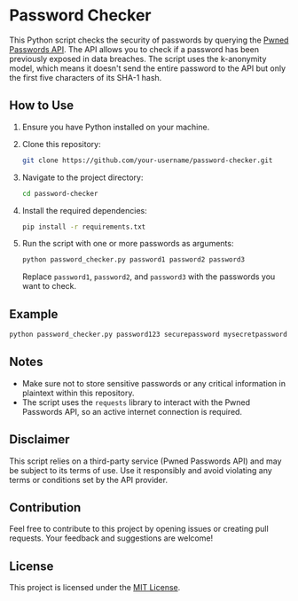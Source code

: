 # Password Checker
This Python script checks the security of passwords by querying the [Pwned Passwords API](https://haveibeenpwned.com/Passwords). The API allows you to check if a password has been previously exposed in data breaches. The script uses the k-anonymity model, which means it doesn't send the entire password to the API but only the first five characters of its SHA-1 hash.

## How to Use

1. Ensure you have Python installed on your machine.
2. Clone this repository:

    ```bash
    git clone https://github.com/your-username/password-checker.git
    ```

3. Navigate to the project directory:

    ```bash
    cd password-checker
    ```

4. Install the required dependencies:

    ```bash
    pip install -r requirements.txt
    ```

5. Run the script with one or more passwords as arguments:

    ```bash
    python password_checker.py password1 password2 password3
    ```

    Replace `password1`, `password2`, and `password3` with the passwords you want to check.

## Example

```bash
python password_checker.py password123 securepassword mysecretpassword
```

## Notes

- Make sure not to store sensitive passwords or any critical information in plaintext within this repository.
- The script uses the `requests` library to interact with the Pwned Passwords API, so an active internet connection is required.

## Disclaimer

This script relies on a third-party service (Pwned Passwords API) and may be subject to its terms of use. Use it responsibly and avoid violating any terms or conditions set by the API provider.

## Contribution

Feel free to contribute to this project by opening issues or creating pull requests. Your feedback and suggestions are welcome!

## License

This project is licensed under the [MIT License](LICENSE).
